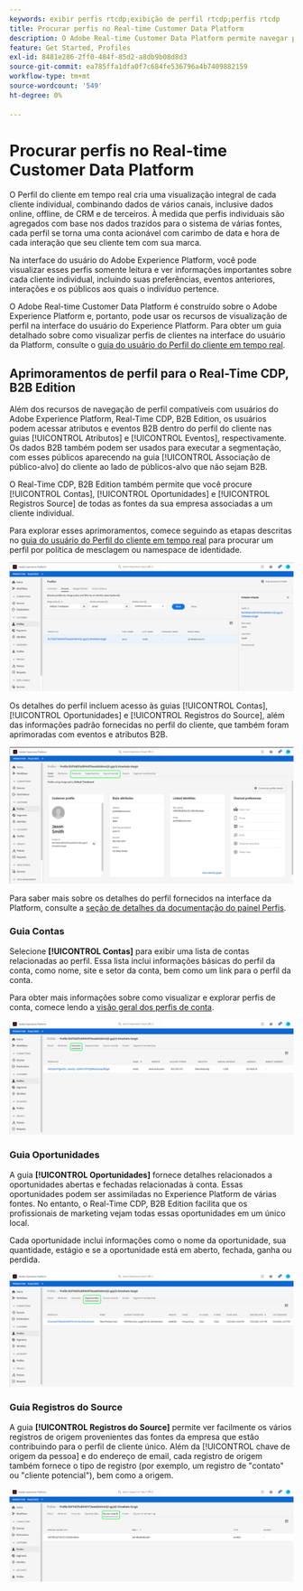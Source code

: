 ```yaml
---
keywords: exibir perfis rtcdp;exibição de perfil rtcdp;perfis rtcdp
title: Procurar perfis no Real-time Customer Data Platform
description: O Adobe Real-time Customer Data Platform permite navegar pelos dados do Perfil do cliente em tempo real usando a interface do usuário do Adobe Experience Platform.
feature: Get Started, Profiles
exl-id: 8481e286-2ff0-484f-85d2-a8db9b08d8d3
source-git-commit: ea785ffa1dfa0f7c684fe536796a4b7409882159
workflow-type: tm+mt
source-wordcount: '549'
ht-degree: 0%

---
```



# Procurar perfis no Real-time Customer Data Platform

O Perfil do cliente em tempo real cria uma visualização integral de cada cliente individual, combinando dados de vários canais, inclusive dados online, offline, de CRM e de terceiros. À medida que perfis individuais são agregados com base nos dados trazidos para o sistema de várias fontes, cada perfil se torna uma conta acionável com carimbo de data e hora de cada interação que seu cliente tem com sua marca.

Na interface do usuário do Adobe Experience Platform, você pode visualizar esses perfis somente leitura e ver informações importantes sobre cada cliente individual, incluindo suas preferências, eventos anteriores, interações e os públicos aos quais o indivíduo pertence.

O Adobe Real-time Customer Data Platform é construído sobre o Adobe Experience Platform e, portanto, pode usar os recursos de visualização de perfil na interface do usuário do Experience Platform. Para obter um guia detalhado sobre como visualizar perfis de clientes na interface do usuário da Platform, consulte o [guia do usuário do Perfil do cliente em tempo real](../../profile/ui/user-guide.md).

## Aprimoramentos de perfil para o Real-Time CDP, B2B Edition

Além dos recursos de navegação de perfil compatíveis com usuários do Adobe Experience Platform, Real-Time CDP, B2B Edition, os usuários podem acessar atributos e eventos B2B dentro do perfil do cliente nas guias [!UICONTROL Atributos] e [!UICONTROL Eventos], respectivamente. Os dados B2B também podem ser usados para executar a segmentação, com esses públicos aparecendo na guia [!UICONTROL Associação de público-alvo] do cliente ao lado de públicos-alvo que não sejam B2B.

O Real-Time CDP, B2B Edition também permite que você procure [!UICONTROL Contas], [!UICONTROL Oportunidades] e [!UICONTROL Registros Source] de todas as fontes da sua empresa associadas a um cliente individual.

Para explorar esses aprimoramentos, comece seguindo as etapas descritas no [guia do usuário do Perfil do cliente em tempo real](../../profile/ui/user-guide.md) para procurar um perfil por política de mesclagem ou namespace de identidade.

![](images/b2b-browse-profile.png)

Os detalhes do perfil incluem acesso às guias [!UICONTROL Contas], [!UICONTROL Oportunidades] e [!UICONTROL Registros do Source], além das informações padrão fornecidas no perfil do cliente, que também foram aprimoradas com eventos e atributos B2B.

![](images/b2b-profile-detail.png)

Para saber mais sobre os detalhes do perfil fornecidos na interface da Platform, consulte a [seção de detalhes da documentação do painel Perfis](../../dashboards/guides/profiles.md#browse-profiles).

### Guia Contas

Selecione **[!UICONTROL Contas]** para exibir uma lista de contas relacionadas ao perfil. Essa lista inclui informações básicas do perfil da conta, como nome, site e setor da conta, bem como um link para o perfil da conta.

Para obter mais informações sobre como visualizar e explorar perfis de conta, comece lendo a [visão geral dos perfis de conta](../accounts/account-profile-overview.md).

![](images/b2b-profile-accounts.png)

### Guia Oportunidades

A guia **[!UICONTROL Oportunidades]** fornece detalhes relacionados a oportunidades abertas e fechadas relacionadas à conta. Essas oportunidades podem ser assimiladas no Experience Platform de várias fontes. No entanto, o Real-Time CDP, B2B Edition facilita que os profissionais de marketing vejam todas essas oportunidades em um único local.

Cada oportunidade inclui informações como o nome da oportunidade, sua quantidade, estágio e se a oportunidade está em aberto, fechada, ganha ou perdida.

![](images/b2b-profile-opportunities.png)

### Guia Registros do Source

A guia **[!UICONTROL Registros do Source]** permite ver facilmente os vários registros de origem provenientes das fontes da empresa que estão contribuindo para o perfil de cliente único. Além da [!UICONTROL chave de origem da pessoa] e do endereço de email, cada registro de origem também fornece o tipo de registro (por exemplo, um registro de &quot;contato&quot; ou &quot;cliente potencial&quot;), bem como a origem.

![](images/b2b-profile-source-records.png)
